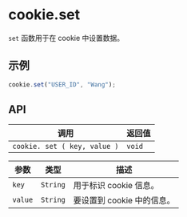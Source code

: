 # cookie.set

`set` 函数用于在 cookie 中设置数据。

## 示例

```javascript
cookie.set("USER_ID", "Wang");
```
## API

| 调用 | 返回值 |
|---|---|
| `cookie. set ( key, value )` | `void` |

| 参数 | 类型 | 描述 |
|---|---|---|
| `key` | `String` | 用于标识 cookie 信息。 |
| `value` | `String` | 要设置到 cookie 中的信息。 |